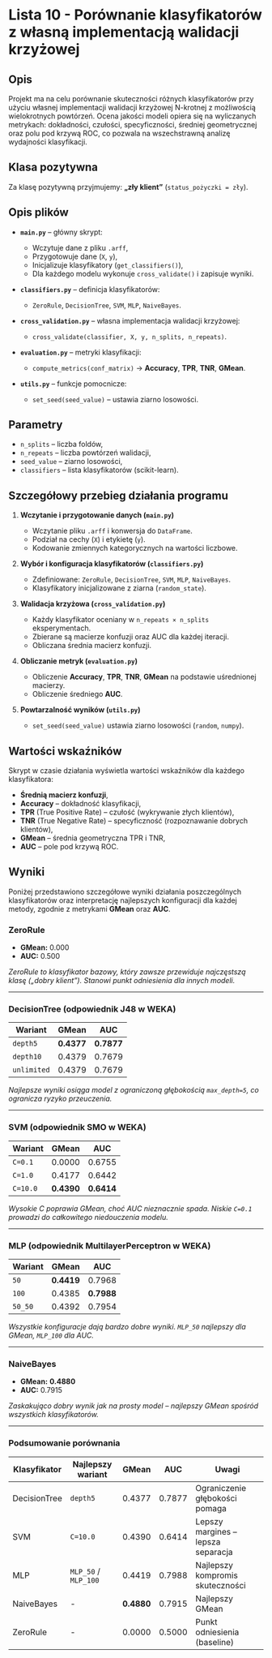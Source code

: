 # Lista 10 - Porównanie klasyfikatorów z własną implementacją walidacji krzyżowej

## Opis
Projekt ma na celu porównanie skuteczności różnych klasyfikatorów przy użyciu własnej implementacji walidacji krzyżowej N-krotnej z możliwością wielokrotnych powtórzeń. Ocena jakości modeli opiera się na wyliczanych metrykach: dokładności, czułości, specyficzności, średniej geometrycznej oraz polu pod krzywą ROC, co pozwala na wszechstrawną analizę wydajności klasyfikacji.

## Klasa pozytywna
Za klasę pozytywną przyjmujemy: **„zły klient”** (`status_pożyczki = zły`).

## Opis plików
- **`main.py`** – główny skrypt:
  - Wczytuje dane z pliku `.arff`,
  - Przygotowuje dane (`X`, `y`),
  - Inicjalizuje klasyfikatory (`get_classifiers()`),
  - Dla każdego modelu wykonuje `cross_validate()` i zapisuje wyniki.

- **`classifiers.py`** – definicja klasyfikatorów:
  - `ZeroRule`, `DecisionTree`, `SVM`, `MLP`, `NaiveBayes`.

- **`cross_validation.py`** – własna implementacja walidacji krzyżowej:
  - `cross_validate(classifier, X, y, n_splits, n_repeats)`.

- **`evaluation.py`** – metryki klasyfikacji:
  - `compute_metrics(conf_matrix)` → **Accuracy**, **TPR**, **TNR**, **GMean**.

- **`utils.py`** – funkcje pomocnicze:
  - `set_seed(seed_value)` – ustawia ziarno losowości.

## Parametry
- `n_splits` – liczba foldów,
- `n_repeats` – liczba powtórzeń walidacji,
- `seed_value` – ziarno losowości,
- `classifiers` – lista klasyfikatorów (scikit-learn).

## Szczegółowy przebieg działania programu
1. **Wczytanie i przygotowanie danych (`main.py`)**
   - Wczytanie pliku `.arff` i konwersja do `DataFrame`.
   - Podział na cechy (`X`) i etykietę (`y`).
   - Kodowanie zmiennych kategorycznych na wartości liczbowe.

2. **Wybór i konfiguracja klasyfikatorów (`classifiers.py`)**
   - Zdefiniowane: `ZeroRule`, `DecisionTree`, `SVM`, `MLP`, `NaiveBayes`.
   - Klasyfikatory inicjalizowane z ziarna (`random_state`).

3. **Walidacja krzyżowa (`cross_validation.py`)**
   - Każdy klasyfikator oceniany w `n_repeats × n_splits` eksperymentach.
   - Zbierane są macierze konfuzji oraz AUC dla każdej iteracji.
   - Obliczana średnia macierz konfuzji.

4. **Obliczanie metryk (`evaluation.py`)**
   - Obliczenie **Accuracy**, **TPR**, **TNR**, **GMean** na podstawie uśrednionej macierzy.
   - Obliczenie średniego **AUC**.

5. **Powtarzalność wyników (`utils.py`)**
   - `set_seed(seed_value)` ustawia ziarno losowości (`random`, `numpy`).

## Wartości wskaźników
Skrypt w czasie działania wyświetla wartości wskaźników dla każdego klasyfikatora:
- **Średnią macierz konfuzji**,
- **Accuracy** – dokładność klasyfikacji,
- **TPR** (True Positive Rate) – czułość (wykrywanie złych klientów),
- **TNR** (True Negative Rate) – specyficzność (rozpoznawanie dobrych klientów),
- **GMean** – średnia geometryczna TPR i TNR,
- **AUC** – pole pod krzywą ROC.

## Wyniki
Poniżej przedstawiono szczegółowe wyniki działania poszczególnych klasyfikatorów oraz interpretację najlepszych konfiguracji dla każdej metody, zgodnie z metrykami **GMean** oraz **AUC**.

### ZeroRule

- **GMean:** 0.000  
- **AUC:** 0.500  

*ZeroRule to klasyfikator bazowy, który zawsze przewiduje najczęstszą klasę („dobry klient”). Stanowi punkt odniesienia dla innych modeli.*

---

### DecisionTree (odpowiednik J48 w WEKA)

| Wariant     | GMean      | AUC        |
|-------------|------------|------------|
| `depth5`    | **0.4377** | **0.7877** |
| `depth10`   | 0.4379     | 0.7679     |
| `unlimited` | 0.4379     | 0.7679     |

*Najlepsze wyniki osiąga model z ograniczoną głębokością `max_depth=5`, co ogranicza ryzyko przeuczenia.*

---

### SVM (odpowiednik SMO w WEKA)

| Wariant  | GMean      | AUC        |
|----------|------------|------------|
| `C=0.1`  | 0.0000     | 0.6755     |
| `C=1.0`  | 0.4177     | 0.6442     |
| `C=10.0` | **0.4390** | **0.6414** |

*Wysokie C poprawia GMean, choć AUC nieznacznie spada. Niskie `C=0.1` prowadzi do całkowitego niedouczenia modelu.*

---

### MLP (odpowiednik MultilayerPerceptron w WEKA)

| Wariant | GMean      | AUC        |
|---------|------------|------------|
| `50`    | **0.4419** | 0.7968     |
| `100`   | 0.4385     | **0.7988** |
| `50_50` | 0.4392     | 0.7954     |

*Wszystkie konfiguracje dają bardzo dobre wyniki. `MLP_50` najlepszy dla GMean, `MLP_100` dla AUC.*

---

### NaiveBayes

- **GMean:** **0.4880**  
- **AUC:** 0.7915  

*Zaskakująco dobry wynik jak na prosty model – najlepszy GMean spośród wszystkich klasyfikatorów.*

---

### Podsumowanie porównania

| Klasyfikator | Najlepszy wariant    | GMean      | AUC    | Uwagi                              |
|--------------|----------------------|------------|--------|------------------------------------|
| DecisionTree | `depth5`             | 0.4377     | 0.7877 | Ograniczenie głębokości pomaga     |
| SVM          | `C=10.0`             | 0.4390     | 0.6414 | Lepszy margines – lepsza separacja |
| MLP          | `MLP_50` / `MLP_100` | 0.4419     | 0.7988 | Najlepszy kompromis skuteczności   |
| NaiveBayes   | -                    | **0.4880** | 0.7915 | Najlepszy GMean                    |
| ZeroRule     | -                    | 0.0000     | 0.5000 | Punkt odniesienia (baseline)       |
